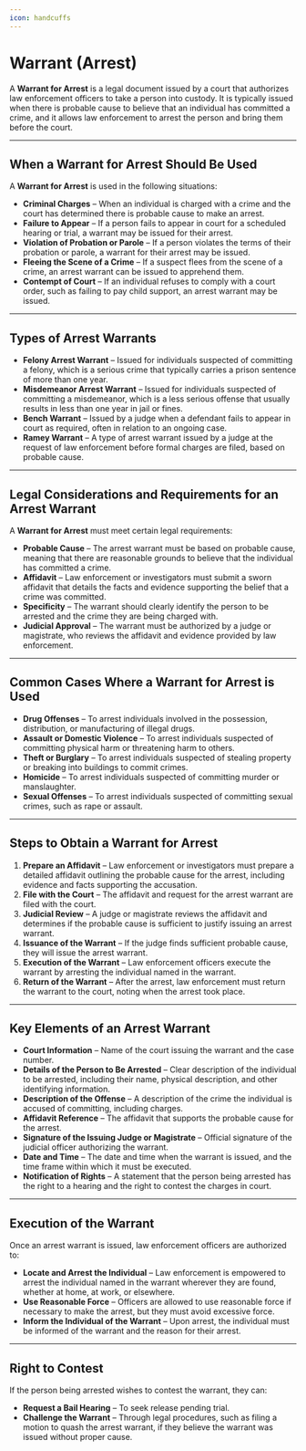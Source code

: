 ```yaml
---
icon: handcuffs
---
```


# Warrant (Arrest)

A **Warrant for Arrest** is a legal document issued by a court that authorizes law enforcement officers to take a person into custody. It is typically issued when there is probable cause to believe that an individual has committed a crime, and it allows law enforcement to arrest the person and bring them before the court.

***

## When a Warrant for Arrest Should Be Used

A **Warrant for Arrest** is used in the following situations:

* **Criminal Charges** – When an individual is charged with a crime and the court has determined there is probable cause to make an arrest.
* **Failure to Appear** – If a person fails to appear in court for a scheduled hearing or trial, a warrant may be issued for their arrest.
* **Violation of Probation or Parole** – If a person violates the terms of their probation or parole, a warrant for their arrest may be issued.
* **Fleeing the Scene of a Crime** – If a suspect flees from the scene of a crime, an arrest warrant can be issued to apprehend them.
* **Contempt of Court** – If an individual refuses to comply with a court order, such as failing to pay child support, an arrest warrant may be issued.

***

## Types of Arrest Warrants

* **Felony Arrest Warrant** – Issued for individuals suspected of committing a felony, which is a serious crime that typically carries a prison sentence of more than one year.
* **Misdemeanor Arrest Warrant** – Issued for individuals suspected of committing a misdemeanor, which is a less serious offense that usually results in less than one year in jail or fines.
* **Bench Warrant** – Issued by a judge when a defendant fails to appear in court as required, often in relation to an ongoing case.
* **Ramey Warrant** – A type of arrest warrant issued by a judge at the request of law enforcement before formal charges are filed, based on probable cause.

***

## Legal Considerations and Requirements for an Arrest Warrant

A **Warrant for Arrest** must meet certain legal requirements:

* **Probable Cause** – The arrest warrant must be based on probable cause, meaning that there are reasonable grounds to believe that the individual has committed a crime.
* **Affidavit** – Law enforcement or investigators must submit a sworn affidavit that details the facts and evidence supporting the belief that a crime was committed.
* **Specificity** – The warrant should clearly identify the person to be arrested and the crime they are being charged with.
* **Judicial Approval** – The warrant must be authorized by a judge or magistrate, who reviews the affidavit and evidence provided by law enforcement.

***

## Common Cases Where a Warrant for Arrest is Used

* **Drug Offenses** – To arrest individuals involved in the possession, distribution, or manufacturing of illegal drugs.
* **Assault or Domestic Violence** – To arrest individuals suspected of committing physical harm or threatening harm to others.
* **Theft or Burglary** – To arrest individuals suspected of stealing property or breaking into buildings to commit crimes.
* **Homicide** – To arrest individuals suspected of committing murder or manslaughter.
* **Sexual Offenses** – To arrest individuals suspected of committing sexual crimes, such as rape or assault.

***

## Steps to Obtain a Warrant for Arrest

1. **Prepare an Affidavit** – Law enforcement or investigators must prepare a detailed affidavit outlining the probable cause for the arrest, including evidence and facts supporting the accusation.
2. **File with the Court** – The affidavit and request for the arrest warrant are filed with the court.
3. **Judicial Review** – A judge or magistrate reviews the affidavit and determines if the probable cause is sufficient to justify issuing an arrest warrant.
4. **Issuance of the Warrant** – If the judge finds sufficient probable cause, they will issue the arrest warrant.
5. **Execution of the Warrant** – Law enforcement officers execute the warrant by arresting the individual named in the warrant.
6. **Return of the Warrant** – After the arrest, law enforcement must return the warrant to the court, noting when the arrest took place.

***

## Key Elements of an Arrest Warrant

* **Court Information** – Name of the court issuing the warrant and the case number.
* **Details of the Person to Be Arrested** – Clear description of the individual to be arrested, including their name, physical description, and other identifying information.
* **Description of the Offense** – A description of the crime the individual is accused of committing, including charges.
* **Affidavit Reference** – The affidavit that supports the probable cause for the arrest.
* **Signature of the Issuing Judge or Magistrate** – Official signature of the judicial officer authorizing the warrant.
* **Date and Time** – The date and time when the warrant is issued, and the time frame within which it must be executed.
* **Notification of Rights** – A statement that the person being arrested has the right to a hearing and the right to contest the charges in court.

***

## Execution of the Warrant

Once an arrest warrant is issued, law enforcement officers are authorized to:

* **Locate and Arrest the Individual** – Law enforcement is empowered to arrest the individual named in the warrant wherever they are found, whether at home, at work, or elsewhere.
* **Use Reasonable Force** – Officers are allowed to use reasonable force if necessary to make the arrest, but they must avoid excessive force.
* **Inform the Individual of the Warrant** – Upon arrest, the individual must be informed of the warrant and the reason for their arrest.

***

## Right to Contest

If the person being arrested wishes to contest the warrant, they can:

* **Request a Bail Hearing** – To seek release pending trial.
* **Challenge the Warrant** – Through legal procedures, such as filing a motion to quash the arrest warrant, if they believe the warrant was issued without proper cause.
